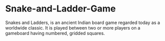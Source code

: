 # Snake-and-Ladder-Game
Snakes and Ladders, is an ancient Indian board game regarded today as a worldwide classic. It is played between two or more players on a gameboard having numbered, gridded squares.

